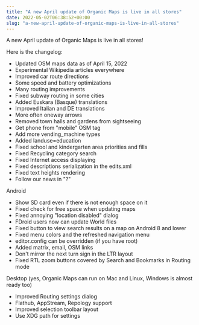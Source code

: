```yaml
---
title: "A new April update of Organic Maps is live in all stores"
date: 2022-05-02T06:38:52+00:00
slug: "a-new-april-update-of-organic-maps-is-live-in-all-stores"
---
```


A new April update of Organic Maps is live in all stores!

Here is the changelog:
* Updated OSM maps data as of April 15, 2022
* Experimental Wikipedia articles everywhere
* Improved car route directions
* Some speed and battery optimizations
* Many routing improvements
* Fixed subway routing in some cities
* Added Euskara (Basque) translations
* Improved Italian and DE translations
* More often oneway arrows
* Removed town halls and gardens from sightseeing
* Get phone from "mobile" OSM tag
* Add more vending\_machine types
* Added landuse=education
* Fixed school and kindergarten area priorities and fills
* Fixed Recycling category search
* Fixed Internet access displaying
* Fixed descriptions serialization in the edits.xml
* Fixed text heights rendering
* Follow our news in "?"

Android
* Show SD card even if there is not enough space on it
* Fixed check for free space when updating maps
* Fixed annoying "location disabled" dialog
* FDroid users now can update World files
* Fixed button to view search results on a map on Android 8 and lower
* Fixed menu colors and the refreshed navigation menu
* editor.config can be overridden (if you have root)
* Added matrix, email, OSM links
* Don't mirror the next turn sign in the LTR layout
* Fixed RTL zoom buttons covered by Search and Bookmarks in Routing mode

Desktop (yes, Organic Maps can run on Mac and Linux, Windows is almost ready too)
* Improved Routing settings dialog
* Flathub, AppStream, Repology support
* Improved selection toolbar layout
* Use XDG path for settings
